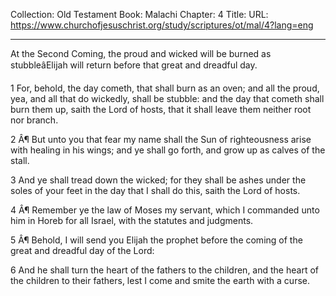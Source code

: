 Collection: Old Testament
Book: Malachi
Chapter: 4
Title: 
URL: https://www.churchofjesuschrist.org/study/scriptures/ot/mal/4?lang=eng

---

At the Second Coming, the proud and wicked will be burned as stubbleâElijah will return before that great and dreadful day.

1 For, behold, the day cometh, that shall burn as an oven; and all the proud, yea, and all that do wickedly, shall be stubble: and the day that cometh shall burn them up, saith the Lord of hosts, that it shall leave them neither root nor branch.

2 Â¶ But unto you that fear my name shall the Sun of righteousness arise with healing in his wings; and ye shall go forth, and grow up as calves of the stall.

3 And ye shall tread down the wicked; for they shall be ashes under the soles of your feet in the day that I shall do this, saith the Lord of hosts.

4 Â¶ Remember ye the law of Moses my servant, which I commanded unto him in Horeb for all Israel, with the statutes and judgments.

5 Â¶ Behold, I will send you Elijah the prophet before the coming of the great and dreadful day of the Lord:

6 And he shall turn the heart of the fathers to the children, and the heart of the children to their fathers, lest I come and smite the earth with a curse.
